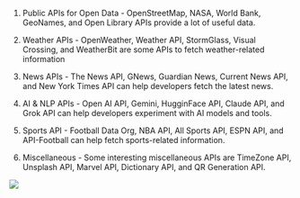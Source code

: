 1. Public APIs for Open Data - OpenStreetMap, NASA, World Bank, GeoNames, and Open Library APIs provide a lot of useful data.

2. Weather APIs - OpenWeather, Weather API, StormGlass, Visual Crossing, and WeatherBit are some APIs to fetch weather-related information

3. News APIs - The News API, GNews, Guardian News, Current News API, and New York Times API can help developers fetch the latest news.

4. AI & NLP APIs - Open AI API, Gemini, HugginFace API, Claude API, and Grok API can help developers experiment with AI models and tools.

5. Sports API - Football Data Org, NBA API, All Sports API, ESPN API, and API-Football can help fetch sports-related information.

6. Miscellaneous - Some interesting miscellaneous APIs are TimeZone API, Unsplash API, Marvel API, Dictionary API, and QR Generation API.

<img src="https://substack-post-media.s3.amazonaws.com/public/images/f112df94-df52-4140-98ec-873e5b74d988_1280x1601.gif">
